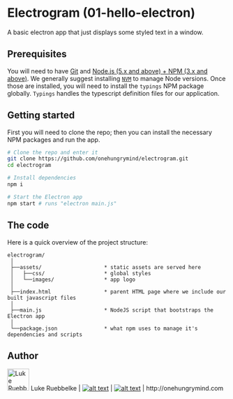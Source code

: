 # Electrogram (01-hello-electron)

A basic electron app that just displays some styled text in a window.

## Prerequisites
You will need to have [Git](https://git-scm.com/) and [Node.js (5.x and above) + NPM (3.x and above)](http://nodejs.org). We generally suggest installing [`NVM`](https://github.com/creationix/nvm) to manage Node versions. Once those are installed, you will need to install the `typings` NPM package globally. `Typings` handles the typescript definition files for our application.

## Getting started

First you will need to clone the repo; then you can install the necessary NPM packages and run the app.

```bash
# Clone the repo and enter it
git clone https://github.com/onehungrymind/electrogram.git
cd electrogram

# Install dependencies
npm i

# Start the Electron app
npm start # runs "electron main.js"
```

## The code
Here is a quick overview of the project structure:
```
electrogram/
 │
 ├──assets/                    * static assets are served here
 │   ├──css/                   * global styles
 │   └──images/                * app logo
 │
 ├──index.html                 * parent HTML page where we include our built javascript files
 │
 ├──main.js                    * NodeJS script that bootstraps the Electron app
 │
 └──package.json               * what npm uses to manage it's dependencies and scripts
 ```

## Author
<img width="50px" src="https://pbs.twimg.com/profile_images/505753644004687872/_5-AcJkD_400x400.jpeg" alt="Luke Ruebbelke">
Luke Ruebbelke
| <a href="http://www.twitter.com/simpulton"><img src="https://camo.githubusercontent.com/0dccb70faac21bb33652c53cd5ee4ecb5822ef90/687474703a2f2f692e696d6775722e636f6d2f77577a583975422e706e67" alt="alt text" title="twitter icon without padding" data-canonical-src="http://i.imgur.com/wWzX9uB.png" style="max-width:100%;"></a>
| <a href="http://www.github.com/simpulton"><img src="https://camo.githubusercontent.com/2b231c1177422557ea928991fce1ff10ec636371/687474703a2f2f692e696d6775722e636f6d2f3949364e52556d2e706e67" alt="alt text" title="github icon without padding" data-canonical-src="http://i.imgur.com/9I6NRUm.png" style="max-width:100%;"></a>
| http://onehungrymind.com
